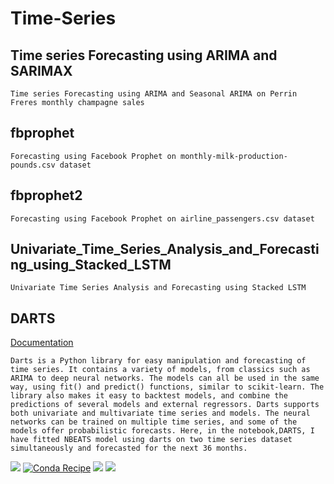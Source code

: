 # Time-Series

## Time series Forecasting using ARIMA and SARIMAX
```
Time series Forecasting using ARIMA and Seasonal ARIMA on Perrin Freres monthly champagne sales
```

## fbprophet
```
Forecasting using Facebook Prophet on monthly-milk-production-pounds.csv dataset
```
## fbprophet2
```
Forecasting using Facebook Prophet on airline_passengers.csv dataset
```
## Univariate_Time_Series_Analysis_and_Forecasting_using_Stacked_LSTM
```
Univariate Time Series Analysis and Forecasting using Stacked LSTM
```
## DARTS
[Documentation](https://pypi.org/project/darts/)
```
Darts is a Python library for easy manipulation and forecasting of time series. It contains a variety of models, from classics such as ARIMA to deep neural networks. The models can all be used in the same way, using fit() and predict() functions, similar to scikit-learn. The library also makes it easy to backtest models, and combine the predictions of several models and external regressors. Darts supports both univariate and multivariate time series and models. The neural networks can be trained on multiple time series, and some of the models offer probabilistic forecasts. Here, in the notebook,DARTS, I have fitted NBEATS model using darts on two time series dataset simultaneously and forecasted for the next 36 months.
```

<img src="https://img.shields.io/badge/Python-FFD43B?style=for-the-badge&logo=python&logoColor=darkgreen" /> [![Conda Recipe](https://img.shields.io/badge/recipe-fbprophet-green.svg)](https://anaconda.org/conda-forge/fbprophet) <img src="https://img.shields.io/badge/Pandas-2C2D72?style=for-the-badge&logo=pandas&logoColor=white" /> 
<img src="https://img.shields.io/badge/Colab-F9AB00?style=for-the-badge&logo=googlecolab&color=525252"/>
